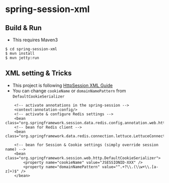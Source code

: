 # spring-session-xml

## Build & Run

* This requires Maven3

```
$ cd spring-session-xml
$ mvn install
$ mvn jetty:run
```

## XML setting & Tricks

* This project is following [HttpSession XML Guide](http://docs.spring.io/spring-session/docs/current-SNAPSHOT/reference/html5/guides/httpsession-xml.html)
* You can change `cookieName` or `domainNamePattern` from `DefaultCookieSerializer`

```
	<!-- activate annotations in the spring-session -->
	<context:annotation-config/>
	<!-- activate & configure Redis settings -->
	<bean class="org.springframework.session.data.redis.config.annotation.web.http.RedisHttpSessionConfiguration"/>
	<!-- bean for Redis client -->
	<bean class="org.springframework.data.redis.connection.lettuce.LettuceConnectionFactory"/>
	
	<!-- bean for Session & Cookie settings (simply override session name) -->
	<bean class="org.springframework.session.web.http.DefaultCookieSerializer">
		<property name="cookieName" value="JSESSIONID-XXX" />
		<property name="domainNamePattern" value="^.+?\\.(\\w+\\.[a-z]+)$" />		
	</bean>
```